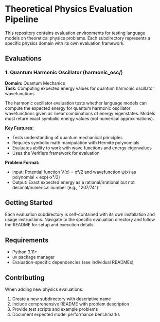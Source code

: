 # Theoretical Physics Evaluation Pipeline

This repository contains evaluation environments for testing language models on theoretical physics problems. Each subdirectory represents a specific physics domain with its own evaluation framework.

## Evaluations

### 1. Quantum Harmonic Oscillator (harmonic_osc/)

**Domain:** Quantum Mechanics  
**Task:** Computing expected energy values for quantum harmonic oscillator wavefunctions  

The harmonic oscillator evaluation tests whether language models can compute the expected energy for quantum harmonic oscillator wavefunctions given as linear combinations of energy eigenstates. Models must return exact symbolic energy values (not numerical approximations).

**Key Features:**
- Tests understanding of quantum mechanical principles
- Requires symbolic math manipulation with Hermite polynomials
- Evaluates ability to work with wave functions and energy eigenvalues
- Uses the Verifiers framework for evaluation

**Problem Format:**
- Input: Potential function V(x) = x²/2 and wavefunction ψ(x) as polynomial × exp(-x²/2)
- Output: Exact expected energy as a rational/irrational but not decimal/numerical number (e.g., "207/74")

## Getting Started

Each evaluation subdirectory is self-contained with its own installation and usage instructions. Navigate to the specific evaluation directory and follow the README for setup and execution details.

## Requirements

- Python 3.11+
- uv package manager
- Evaluation-specific dependencies (see individual READMEs)

## Contributing

When adding new physics evaluations:
1. Create a new subdirectory with descriptive name
2. Include comprehensive README with problem description
3. Provide test scripts and example problems
4. Document expected model performance benchmarks